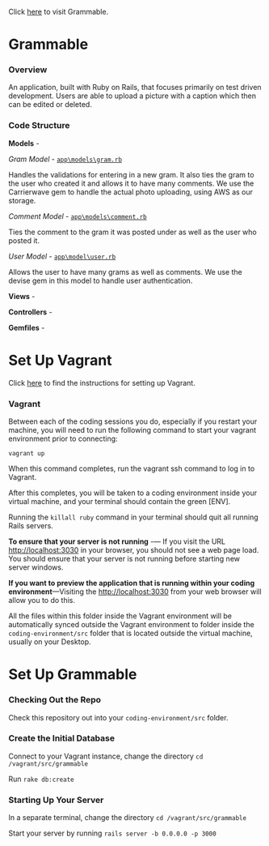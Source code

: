 Click [here](https://grammable-zoe-kramer.herokuapp.com/) to visit Grammable.

# Grammable

### Overview

An application, built with Ruby on Rails, that focuses primarily on test driven development. Users are able to upload a picture with a caption which then can be edited or deleted. 

### Code Structure

**Models** - 

*Gram Model* - [`app\models\gram.rb`](https://github.com/ZoeBKramer/grammable/blob/master/app/models/gram.rb)

Handles the validations for entering in a new gram. It also ties the gram to the user who created it and allows it to have many comments. We use the Carrierwave gem to handle the actual photo uploading, using AWS as our storage.

*Comment Model* - [`app\models\comment.rb`](https://github.com/ZoeBKramer/grammable/blob/master/app/models/comment.rb)

Ties the comment to the gram it was posted under as well as the user who posted it. 

*User Model* - [`app\model\user.rb`](https://github.com/ZoeBKramer/grammable/blob/master/app/models/user.rb)

Allows the user to have many grams as well as comments. We use the devise gem in this model to handle user authentication.

**Views** - 

**Controllers** -

**Gemfiles** -

# Set Up Vagrant

Click [here](https://github.com/university-bootcamp/coding-environment/blob/master/windows-vagrant.md) to find the instructions for setting up Vagrant.

### Vagrant

Between each of the coding sessions you do, especially if you restart your machine, you will need to run the following command to start your vagrant environment prior to connecting:

`vagrant up`

When this command completes, run the vagrant ssh command to log in to Vagrant.

After this completes, you will be taken to a coding environment inside your virtual machine, and your terminal should contain the green [ENV].

Running the `killall ruby` command in your terminal should quit all running Rails servers.

**To ensure that your server is not running** -— If you visit the URL [http://localhost:3030](http://localhost:3030) in your browser, you should not see a web page load. You should ensure that your server is not running before starting new server windows.

**If you want to preview the application that is running within your coding environment**—Visiting the [http://localhost:3030](http://localhost:3030) from your web browser will allow you to do this.

All the files within this folder inside the Vagrant environment will be automatically synced outside the Vagrant environment to folder inside the `coding-environment/src` folder that is located outside the virtual machine, usually on your Desktop.

# Set Up Grammable

### Checking Out the Repo

Check this repository out into your `coding-environment/src` folder. 

### Create the Initial Database

Connect to your Vagrant instance, change the directory `cd /vagrant/src/grammable`

Run `rake db:create`

### Starting Up Your Server

In a separate terminal, change the directory `cd /vagrant/src/grammable`

Start your server by running `rails server -b 0.0.0.0 -p 3000`

